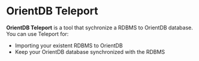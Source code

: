 # OrientDB Teleport

**OrientDB Teleport** is a tool that sychronize a RDBMS to OrientDB database. You can use Teleport for:
- Importing your existent RDBMS to OrientDB
- Keep your OrientDB database synchronized with the RDBMS 

